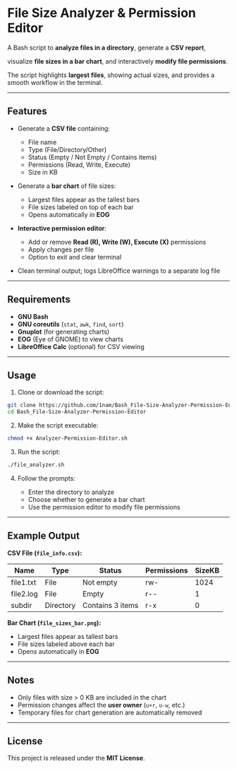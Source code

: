 # File Size Analyzer & Permission Editor

A Bash script to **analyze files in a directory**, generate a **CSV report**, 

visualize **file sizes in a bar chart**, and interactively **modify file permissions**.

The script highlights **largest files**, showing actual sizes, and provides a smooth workflow in the terminal.

---

## Features

* Generate a **CSV file** containing:

  * File name
  * Type (File/Directory/Other)
  * Status (Empty / Not Empty / Contains items)
  * Permissions (Read, Write, Execute)
  * Size in KB

* Generate a **bar chart** of file sizes:

  * Largest files appear as the tallest bars
  * File sizes labeled on top of each bar
  * Opens automatically in **EOG**

* **Interactive permission editor**:

  * Add or remove **Read (R), Write (W), Execute (X)** permissions
  * Apply changes per file
  * Option to exit and clear terminal

* Clean terminal output; logs LibreOffice warnings to a separate log file

---

## Requirements

* **GNU Bash**
* **GNU coreutils** (`stat`, `awk`, `find`, `sort`)
* **Gnuplot** (for generating charts)
* **EOG** (Eye of GNOME) to view charts
* **LibreOffice Calc** (optional) for CSV viewing

---

## Usage

1. Clone or download the script:

```bash
git clone https://github.com/1nam/Bash_File-Size-Analyzer-Permission-Editor/tree/main
cd Bash_File-Size-Analyzer-Permission-Editor
```

2. Make the script executable:

```bash
chmod +x Analyzer-Permission-Editor.sh
```

3. Run the script:

```bash
./file_analyzer.sh
```

4. Follow the prompts:

   * Enter the directory to analyze
   * Choose whether to generate a bar chart
   * Use the permission editor to modify file permissions

---

## Example Output

**CSV File (`file_info.csv`):**

| Name      | Type      | Status           | Permissions | SizeKB |
| --------- | --------- | ---------------- | ----------- | ------ |
| file1.txt | File      | Not empty        | rw-         | 1024   |
| file2.log | File      | Empty            | r--         | 1      |
| subdir    | Directory | Contains 3 items | r-x         | 0      |

**Bar Chart (`file_sizes_bar.png`):**

* Largest files appear as tallest bars
* File sizes labeled above each bar
* Opens automatically in **EOG**

---

## Notes

* Only files with size > 0 KB are included in the chart
* Permission changes affect the **user owner** (`u+r`, `u-w`, etc.)
* Temporary files for chart generation are automatically removed

---

## License

This project is released under the **MIT License**.
